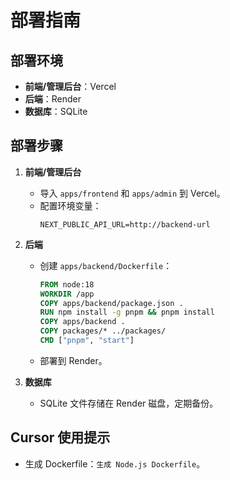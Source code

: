 # 部署指南

## 部署环境
- **前端/管理后台**：Vercel
- **后端**：Render
- **数据库**：SQLite

## 部署步骤
1. **前端/管理后台**
   - 导入 `apps/frontend` 和 `apps/admin` 到 Vercel。
   - 配置环境变量：
     ```env
     NEXT_PUBLIC_API_URL=http://backend-url
     ```

2. **后端**
   - 创建 `apps/backend/Dockerfile`：
     ```dockerfile
     FROM node:18
     WORKDIR /app
     COPY apps/backend/package.json .
     RUN npm install -g pnpm && pnpm install
     COPY apps/backend .
     COPY packages/* ../packages/
     CMD ["pnpm", "start"]
     ```
   - 部署到 Render。

3. **数据库**
   - SQLite 文件存储在 Render 磁盘，定期备份。

## Cursor 使用提示
- 生成 Dockerfile：`生成 Node.js Dockerfile`。